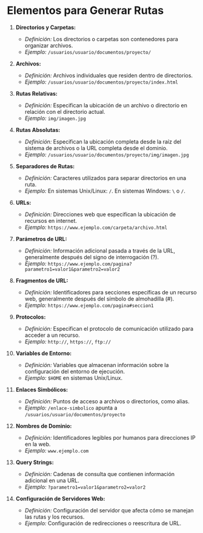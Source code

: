 # Elementos para Generar Rutas

1. **Directorios y Carpetas:**
   - *Definición:* Los directorios o carpetas son contenedores para organizar archivos.
   - *Ejemplo:* `/usuarios/usuario/documentos/proyecto/`

2. **Archivos:**
   - *Definición:* Archivos individuales que residen dentro de directorios.
   - *Ejemplo:* `/usuarios/usuario/documentos/proyecto/index.html`

3. **Rutas Relativas:**
   - *Definición:* Especifican la ubicación de un archivo o directorio en relación con el directorio actual.
   - *Ejemplo:* `img/imagen.jpg`

4. **Rutas Absolutas:**
   - *Definición:* Especifican la ubicación completa desde la raíz del sistema de archivos o la URL completa desde el dominio.
   - *Ejemplo:* `/usuarios/usuario/documentos/proyecto/img/imagen.jpg`

5. **Separadores de Rutas:**
   - *Definición:* Caracteres utilizados para separar directorios en una ruta.
   - *Ejemplo:* En sistemas Unix/Linux: `/`. En sistemas Windows: `\` o `/`.

6. **URLs:**
   - *Definición:* Direcciones web que especifican la ubicación de recursos en internet.
   - *Ejemplo:* `https://www.ejemplo.com/carpeta/archivo.html`

7. **Parámetros de URL:**
   - *Definición:* Información adicional pasada a través de la URL, generalmente después del signo de interrogación (?).
   - *Ejemplo:* `https://www.ejemplo.com/pagina?parametro1=valor1&parametro2=valor2`

8. **Fragmentos de URL:**
   - *Definición:* Identificadores para secciones específicas de un recurso web, generalmente después del símbolo de almohadilla (#).
   - *Ejemplo:* `https://www.ejemplo.com/pagina#seccion1`

9. **Protocolos:**
   - *Definición:* Especifican el protocolo de comunicación utilizado para acceder a un recurso.
   - *Ejemplo:* `http://`, `https://`, `ftp://`

10. **Variables de Entorno:**
    - *Definición:* Variables que almacenan información sobre la configuración del entorno de ejecución.
    - *Ejemplo:* `$HOME` en sistemas Unix/Linux.

11. **Enlaces Simbólicos:**
    - *Definición:* Puntos de acceso a archivos o directorios, como alias.
    - *Ejemplo:* `/enlace-simbolico` apunta a `/usuarios/usuario/documentos/proyecto`

12. **Nombres de Dominio:**
    - *Definición:* Identificadores legibles por humanos para direcciones IP en la web.
    - *Ejemplo:* `www.ejemplo.com`

13. **Query Strings:**
    - *Definición:* Cadenas de consulta que contienen información adicional en una URL.
    - *Ejemplo:* `?parametro1=valor1&parametro2=valor2`

14. **Configuración de Servidores Web:**
    - *Definición:* Configuración del servidor que afecta cómo se manejan las rutas y los recursos.
    - *Ejemplo:* Configuración de redirecciones o reescritura de URL.
